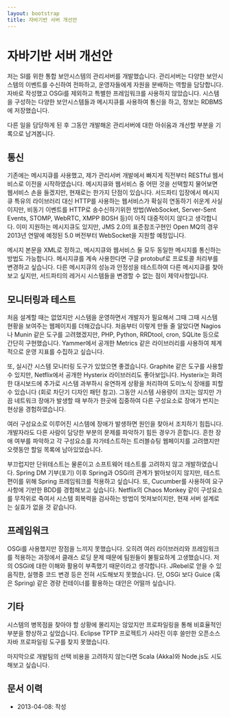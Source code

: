 ```yaml
---
layout: bootstrap
title: 자바기반 서버 개선안
---
```

# 자바기반 서버 개선안

저는 SI를 위한 통합 보안시스템의 관리서버를 개발했습니다.
관리서버는 다양한 보안시스템의 이벤트를 수신하여 전파하고,
운영자들에게 자원을 분배하는 역할을 담당합니다.
자바로 작성했고 OSGi를 제외하고 특별한 프레임워크를 사용하지 않았습니다.
시스템을 구성하는 다양한 보안시스템들과 메시지큐를 사용하여 통신을 하고,
정보는 RDBMS에 저장했습니다.

다른 일을 담당하게 된 후 그동안 개발해온 관리서버에 대한
아쉬움과 개선할 부분을 기록으로 남겨봅니다.

## 통신

기존에는 메시지큐를 사용했고, 제가 관리서버 개발에서
빠지게 직전부터 RESTful 웹서비스로 이전을 시작하였습니다.
메시지큐와 웹서비스 중 어떤 것을 선택할지 물어보면 웹서비스 손을 들겠지만,
현재로는 한가지 단점이 있습니다.
서드파티 입장에서 메시지큐 특유의 라이브러리 대신
HTTP를 사용하는 웹서비스가 확실히 연동하기 쉬운게 사실이지만,
비동기 이벤트를 HTTP로 송수신하기위한 방법(WebSocket, Server-Sent Events,
STOMP, WebRTC, XMPP BOSH 등)이 아직 대중적이지 않다고 생각합니다.
이미 지원하는 메시지큐도 있지만, JMS 2.0의 표준참조구현인 Open MQ의 경우
2013년 연말에 예정된 5.0 버전부터 WebSocket을 지원할 예정입니다.

메시지 본문을 XML로 정하고, 메시지큐와 웹서비스 둘 모두
동일한 메시지를 통신하는 방법도 가능합니다.
메시지큐를 계속 사용한다면 구글 protobuf로 프로토콜 처리부를 변경하고 싶습니다.
다른 메시지큐의 성능과 안정성을 테스트하여 다른 메시지큐를 찾아보고 싶지만,
서드파티의 레거시 시스템들을 변경할 수 없는 점이 제약사항입니다.

## 모니터링과 테스트

처음 설계할 때는 없었지만 시스템을 운영하면서 개발자가 필요해서
그때 그때 시스템 현황을 보여주는 웹페이지를 더해갔습니다.
처음부터 이렇게 만들 줄 알았다면 Nagios나 Munin 같은 도구를 고려했겠지만,
PHP, Python, RRDtool, cron, SQLite 등으로 간단히 구현했습니다.
Yammer에서 공개한 Metrics 같은 라이브러리를 사용하여
체계적으로 운영 지표를 수집하고 싶습니다.

또, 실시간 시스템 모니터링 도구가 있었으면 좋겠습니다.
Graphite 같은 도구를 사용할 수 있지만,
Netflix에서 공개한 Hysterix 라이브러리도 좋아보입니다.
Hysterix는 화려한 대시보드에 추가로 시스템 과부하시 유연하게 상황을 처리하여
도미노식 장애를 피할 수 있습니다 (회로 차단기 디자인 패턴 참고).
그동안 시스템 사용량이 크지는 않지만 가끔 네트워크 장애가 발생할 때
부하가 한곳에 집중하여 다른 구성요소로 장애가 번지는 현상을 경험하였습니다.

여러 구성요소로 이루어진 시스템에 장애가 발생하면 원인을 찾아서 조치하기 힘듭니다.
개발자라도 다른 사람이 담당한 부분의 문제를 파악하기 힘든 경우가 흔합니다.
흔한 장애 여부를 파악하고 각 구성요소를 자가테스트하는 트러블슈팅 웹페이지를
고려했지만 오랫동안 할일 목록에 남아있었습니다.

부끄럽지만 단위테스트는 물론이고 소프트웨어 테스트를 고려하지 않고 개발하였습니다.
Spring DM 기부(포기) 이후 Spring과 OSGi의 관계가 밝아보이지 않지만,
테스트 편이를 위해 Spring 프레임워크를 적용하고 싶습니다.
또, Cucumber를 사용하여 요구사항에 기반한 BDD를 경험해보고 싶습니다.
Netflix의 Chaos Monkey 같이 구성요소를 무작위로 죽여서 시스템 회복력을
검사하는 방법이 멋져보이지만, 현재 서버 설계로는 실효가 없을 것 같습니다.

## 프레임워크

OSGi를 사용했지만 장점을 느끼지 못했습니다.
오히려 여러 라이브러리와 프레임워크를 적용하는 과정에서
클래스 로딩 문제 때문에 팀원들이 불필요하게 고생했습니다.
저의 OSGi에 대한 이해와 활용이 부족했기 때문이라고 생각합니다.
JRebel로 얻을 수 있음직한, 실행중 코드 변경 등은 전혀 시도해보지 못했습니다.
단, OSGi 보다 Guice (혹은 Spring) 같은 경량 컨테이너를 활용하는 대안은 어떨까 싶습니다.

## 기타

시스템의 병목점을 찾아야 할 상황에 몰리지는 않았지만
프로파일링을 통해 비효율적인 부분을 향상하고 싶었습니다.
Eclipse TPTP 프로젝트가 사라진 이후 쓸만한
오픈소스 자바 프로파일링 도구를 찾지 못했습니다.

마지막으로 개발팀의 선택 비용을 고려하지 않는다면
Scala (Akka)와 Node.js도 시도해보고 싶습니다.

## 문서 이력

* 2013-04-08: 작성
